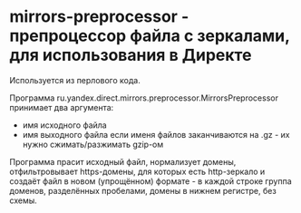 # mirrors-preprocessor - препроцессор файла с зеркалами, для использования в Директе

Используется из перлового кода.

Программа ru.yandex.direct.mirrors.preprocessor.MirrorsPreprocessor принимает два аргумента:
- имя исходного файла
- имя выходного файла
если именя файлов заканчиваются на .gz - их нужно сжимать/разжимать gzip-ом

Программа прасит исходный файл, нормализует домены, отфильтровывает https-домены, для которых есть http-зеркало
и создаёт файл в новом (упрощённом) формате - в каждой строке группа доменов, разделённых пробелами, 
домены в нижнем регистре, без схемы.
